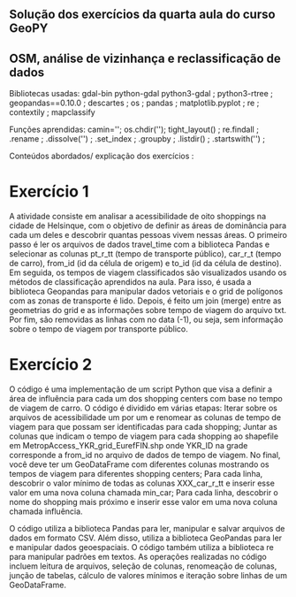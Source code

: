 ## Solução dos exercícios da quarta aula do curso GeoPY
## OSM, análise de vizinhança e reclassificação de dados

Bibliotecas usadas: gdal-bin python-gdal python3-gdal ; python3-rtree ; geopandas==0.10.0 ; descartes ; os ; pandas ; matplotlib.pyplot ; re ; contextily ; mapclassify

Funções aprendidas: camin=''; os.chdir(''); tight_layout() ; re.findall ; .rename ; .dissolve('') ; .set_index ; .groupby ; .listdir() ; .startswith('') ; 

Conteúdos abordados/ explicação dos exercícios : 
# Exercício 1 #
A atividade consiste em analisar a acessibilidade de oito shoppings na cidade de Helsinque, com o objetivo de definir as áreas de dominância para cada um deles e descobrir quantas pessoas vivem nessas áreas. O primeiro passo é ler os arquivos de dados travel_time com a biblioteca Pandas e selecionar as colunas pt_r_tt (tempo de transporte público), car_r_t (tempo de carro), from_id (id da célula de origem) e to_id (id da célula de destino). Em seguida, os tempos de viagem classificados são visualizados usando os métodos de classificação aprendidos na aula. Para isso, é usada a biblioteca Geopandas para manipular dados vetoriais e o grid de polígonos com as zonas de transporte é lido. Depois, é feito um join (merge) entre as geometrias do grid e as informações sobre tempo de viagem do arquivo txt. Por fim, são removidas as linhas com no data (-1), ou seja, sem informação sobre o tempo de viagem por transporte público.

# Exercício 2 #
O código é uma implementação de um script Python que visa a definir a área de influência para cada um dos shopping centers com base no tempo de viagem de carro. O código é dividido em várias etapas:
Iterar sobre os arquivos de acessibilidade um por um e renomear as colunas de tempo de viagem para que possam ser identificadas para cada shopping;
Juntar as colunas que indicam o tempo de viagem para cada shopping ao shapefile em MetropAccess_YKR_grid_EurefFIN.shp onde YKR_ID na grade corresponde a from_id no arquivo de dados de tempo de viagem. No final, você deve ter um GeoDataFrame com diferentes colunas mostrando os tempos de viagem para diferentes shopping centers;
Para cada linha, descobrir o valor mínimo de todas as colunas XXX_car_r_tt e inserir esse valor em uma nova coluna chamada min_car;
Para cada linha, descobrir o nome do shopping mais próximo e inserir esse valor em uma nova coluna chamada influência.

O código utiliza a biblioteca Pandas para ler, manipular e salvar arquivos de dados em formato CSV. Além disso, utiliza a biblioteca GeoPandas para ler e manipular dados geoespaciais. O código também utiliza a biblioteca re para manipular padrões em textos. As operações realizadas no código incluem leitura de arquivos, seleção de colunas, renomeação de colunas, junção de tabelas, cálculo de valores mínimos e iteração sobre linhas de um GeoDataFrame.
